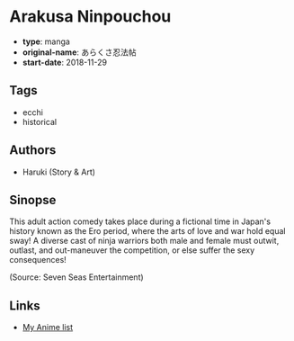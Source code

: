 # Arakusa Ninpouchou

-   **type**: manga
-   **original-name**: あらくさ忍法帖
-   **start-date**: 2018-11-29

## Tags

-   ecchi
-   historical

## Authors

-   Haruki (Story & Art)

## Sinopse

This adult action comedy takes place during a fictional time in Japan's history known as the Ero period, where the arts of love and war hold equal sway! A diverse cast of ninja warriors both male and female must outwit, outlast, and out-maneuver the competition, or else suffer the sexy consequences!

(Source: Seven Seas Entertainment)

## Links

-   [My Anime list](https://myanimelist.net/manga/128480/Arakusa_Ninpouchou)
